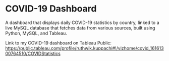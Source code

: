 # COVID-19 Dashboard

A dashboard that displays daily COVID-19 statistics by country, linked to a live MySQL database that fetches data from various sources, built using Python, MySQL, and Tableau.

Link to my COVID-19 dashboard on Tableau Public: https://public.tableau.com/profile/ruthwik.kuppachi#!/vizhome/covid_16161300764510/COVIDStatistics
